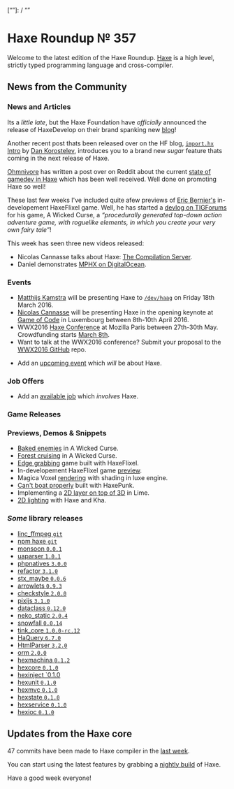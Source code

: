 [_template]: ../templates/roundup.html
[date]: / "2016-03-01 08:26:00"
[modified]: / "2016-03-01 08:26:00"
[published]: / "2016-03-01 15:30:00"
[“”]: / “”

# Haxe Roundup № 357

Welcome to the latest edition of the Haxe Roundup. [Haxe](http://haxe.org/?utm_source=haxe.io) is a high level, strictly typed programming language and cross-compiler.

## News from the Community

### News and Articles

Its a _little late_, but the Haxe Foundation have _officially_ announced the
release of HaxeDevelop on their brand spanking new [blog](http://haxe.org/blog/meet-haxedevelop)!

Another recent post thats been released over on the HF blog, [`import.hx` Intro](http://haxe.org/blog/importhx-intro) by [Dan Korostelev](https://twitter.com/nadako), introduces you to a brand new
_sugar_ feature thats coming in the next release of Haxe.

[Ohmnivore](https://twitter.com/4_AM_Games) has written a post over on Reddit
about the current [state of gamedev in Haxe](https://www.reddit.com/r/gamedev/comments/48z54l/the_state_of_gamedev_in_haxe/) which has been well received. Well done on promoting Haxe so well!

These last few weeks I've included quite afew previews of [Eric Bernier's](https://twitter.com/ericmbernier) in-developement HaxeFlixel game.
Well, he has started a [devlog on TIGForums](https://forums.tigsource.com/index.php?topic=54173.0) for his game, A Wicked Curse, a _“procedurally generated top-down action adventure game, with roguelike elements, in which you create your very own fairy tale”_!

This week has seen three new videos released:
 - Nicolas Cannasse talks about Haxe: [The Compilation Server](https://www.youtube.com/watch?v=ckdOSCqUV6U).
 - Daniel demonstrates [MPHX on DigitalOcean](https://www.youtube.com/watch?v=MUx2CUtsnTU).

### Events

- [Matthijs Kamstra](https://twitter.com/MatthijsKamstra) will be presenting Haxe to [`/dev/haag`](http://www.meetup.com/devhaag/events/228921908/) on Friday 18th March 2016.
- [Nicolas Cannasse](https://twitter.com/ncannasse) will be presenting Haxe in
the opening keynote at [Game of Code](http://www.gameofcode.eu/) in Luxembourg between 8th-10th April 2016.
- WWX2016 [Haxe Conference](http://wwx.silexlabs.org/2016/) at Mozilla Paris between 27th-30th May. Crowdfunding starts [March 8th](https://twitter.com/silexlabs/status/700349110793203714).
- Want to talk at the WWX2016 conference? Submit your proposal to the [WWX2016 GitHub](https://github.com/silexlabs/wwx2016/#talks-workshops-hackathons) repo.
+	Add an [upcoming event](https://github.com/skial/haxe.io/labels/events) which _will_ be about Haxe.

### Job Offers

- Add an [available job](https://github.com/skial/haxe.io/labels/jobs) which _involves_ Haxe.

### Game Releases



### Previews, Demos & Snippets

- [Baked enemies](https://twitter.com/ericmbernier/status/704161336356380672) in A Wicked Curse.
- [Forest cruising](https://twitter.com/ericmbernier/status/704872491072798720) in A Wicked Curse.
- [Edge grabbing](https://twitter.com/go_bluemonkeys/status/704312396915953664) game built with HaxeFlixel.
- In-developement HaxeFlixel game [preview](https://twitter.com/_eons/status/706277536964149248).
- Magica Voxel [rendering](https://twitter.com/espenb/status/706296854431010816) with shading in luxe engine.
- [Can't boat properly](https://twitter.com/fritzvd/status/706586274086387714) built with HaxePunk.
- Implementing a [2D layer on top of 3D](https://twitter.com/kircode/status/706588643314548736) in Lime.
- [2D lighting](https://twitter.com/dmitryhryppa/status/706640485524307969) with Haxe and Kha.

### *Some* library releases

- [linc_ffmpeg `git`](https://github.com/delahee/linc_ffmpeg)
- [npm haxe `git`](https://twitter.com/damoebius/status/706774213181448192)
- [monsoon `0.0.1`](http://lib.haxe.org/p/monsoon)
- [uaparser `1.0.1`](http://lib.haxe.org/p/uaparser/)
- [phpnatives `3.0.0`](http://lib.haxe.org/p/phpnatives)
- [refactor `3.1.0`](http://lib.haxe.org/p/refactor)
- [stx_maybe `0.0.6`](http://lib.haxe.org/p/stx_maybe)
- [arrowlets `0.9.3`](http://lib.haxe.org/p/arrowlets)
- [checkstyle `2.0.0`](http://lib.haxe.org/p/checkstyle)
- [pixijs `3.1.0`](http://lib.haxe.org/p/pixijs)
- [dataclass `0.12.0`](http://lib.haxe.org/p/dataclass)
- [neko_static `2.0.4`](http://lib.haxe.org/p/neko_static)
- [snowfall `0.0.14`](http://lib.haxe.org/p/snowfall)
- [tink_core `1.0.0-rc.12`](http://lib.haxe.org/p/tink_core)
- [HaQuery `6.7.0`](http://lib.haxe.org/p/HaQuery)
- [HtmlParser `3.2.0`](http://lib.haxe.org/p/HtmlParser)
- [orm `2.0.0`](http://lib.haxe.org/p/orm)
- [hexmachina `0.1.2`](http://lib.haxe.org/p/hexmachina)
- [hexcore `0.1.0`](http://lib.haxe.org/p/hexcore)
- [hexinject `0.1.0](http://lib.haxe.org/p/hexinject)
- [hexunit `0.1.0`](http://lib.haxe.org/p/hexunit)
- [hexmvc `0.1.0`](http://lib.haxe.org/p/hexmvc)
- [hexstate `0.1.0`](http://lib.haxe.org/p/hexstate)
- [hexservice `0.1.0`](http://lib.haxe.org/p/hexservice)
- [hexioc `0.1.0`](http://lib.haxe.org/p/hexioc)

## Updates from the Haxe core

47 commits have been made to Haxe compiler in the [last week].



You can start using the latest features by grabbing a [nightly build] of Haxe.

Have a good week everyone!

[last week]: https://github.com/issues?utf8=%E2%9C%93&q=closed%3A2016-02-28..2016-03-08+org%3Ahaxefoundation+is%3Aclosed+
[issues]: https://github.com/issues?utf8=%E2%9C%93&q=language%3Ahaxe+language%3Ac%2B%2B+language%3Ac+org%3Ahaxefoundation+org%3Aopenfl+org%3Asnowkit+org%3AKTXSoftware+org%3Ahaxeflixel+org%3Ahaxepunk+org%3Anmehost+org%3Ahaxeui+org%3Ahaxetink+org%3Anative-toolkit+org%3AStencyl+repo%3Ahaxe-js-kit+user%3Aunderscorediscovery+is%3Aclosed+closed%3A2016-02-28..2016-03-08+
[nightly build]: http://build.haxe.org
